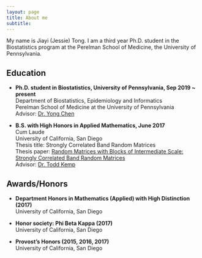 ```yaml
---
layout: page
title: About me
subtitle: 
---
```


My name is Jiayi (Jessie) Tong. I am a third year Ph.D. student in the Biostatistics program at the Perelman School of Medicine, the University of Pennsylvania.


Education  
-----------


- **Ph.D. student in Biostatistics, University of Pennsylvania, Sep 2019 ~ present**  
  Department of Biostatistics, Epidemiology and Informatics  
  Perelman School of Medicine at the University of Pennsylvania  
  Advisor: [Dr. Yong Chen](https://penncil.med.upenn.edu/about-pi/)  


- **B.S. with High Honors in Applied Mathematics, June 2017**  
  Cum Laude  
  University of California, San Diego  
  Thesis title: Strongly Correlated Band Random Matrices  
  Thesis paper: [Random Matrices with Blocks of Intermediate Scale: Strongly Correlated Band Random Matrices](  https://math.ucsd.edu/_files/undergraduate/honors-program/honors-program-presentations/2016-2017/Jiayi_Tong_Honors_Thesis.pdf)  
  Advisor: [Dr. Todd Kemp](https://www.math.ucsd.edu/~tkemp/)  



Awards/Honors  
-----------


- **Department Honors in Mathematics (Applied) with High Distinction (2017)**   
  University of California, San Diego

- **Honor society: Phi Beta Kappa (2017)**  
  University of California, San Diego

- **Provost’s Honors (2015, 2016, 2017)**  
  University of California, San Diego





